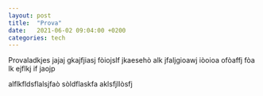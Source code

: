 ```yaml
---
layout: post
title:  "Prova"
date:   2021-06-02 09:04:00 +0200
categories: tech
---
```

Provaladkjes jajaj gkajfjiasj fòiojslf jkaesehò 
alk jfaljgioawj iòoioa ofòaffj fòa
lk ejflkj if jaojp

alflkfldsflalsjfaò
sòldflaskfa
aklsfjllòsfj